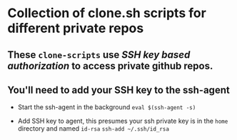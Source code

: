 # Collection of clone.sh scripts for different private repos

## These `clone-scripts` use *SSH key based authorization* to access private github repos.

## **You'll need to add your SSH key to the ssh-agent**

- Start the ssh-agent in the background
```eval $(ssh-agent -s)```

- Add SSH key to agent, this presumes your ssh private key is in the `home` directory and named `id-rsa`
```ssh-add ~/.ssh/id_rsa```
